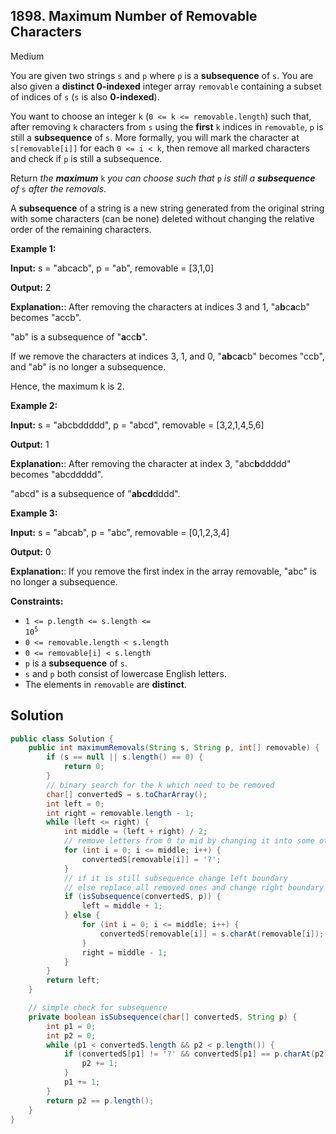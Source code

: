 ## 1898\. Maximum Number of Removable Characters

Medium

You are given two strings `s` and `p` where `p` is a **subsequence** of `s`. You are also given a **distinct 0-indexed** integer array `removable` containing a subset of indices of `s` (`s` is also **0-indexed**).

You want to choose an integer `k` (`0 <= k <= removable.length`) such that, after removing `k` characters from `s` using the **first** `k` indices in `removable`, `p` is still a **subsequence** of `s`. More formally, you will mark the character at `s[removable[i]]` for each `0 <= i < k`, then remove all marked characters and check if `p` is still a subsequence.

Return _the **maximum**_ `k` _you can choose such that_ `p` _is still a **subsequence** of_ `s` _after the removals_.

A **subsequence** of a string is a new string generated from the original string with some characters (can be none) deleted without changing the relative order of the remaining characters.

**Example 1:**

**Input:** s = "abcacb", p = "ab", removable = [3,1,0]

**Output:** 2

**Explanation:**: After removing the characters at indices 3 and 1, "a**b**c**a**cb" becomes "accb".

"ab" is a subsequence of "**a**cc**b**".

If we remove the characters at indices 3, 1, and 0, "**ab**c**a**cb" becomes "ccb", and "ab" is no longer a subsequence.

Hence, the maximum k is 2.

**Example 2:**

**Input:** s = "abcbddddd", p = "abcd", removable = [3,2,1,4,5,6]

**Output:** 1

**Explanation:**: After removing the character at index 3, "abc**b**ddddd" becomes "abcddddd".

"abcd" is a subsequence of "**abcd**dddd".

**Example 3:**

**Input:** s = "abcab", p = "abc", removable = [0,1,2,3,4]

**Output:** 0

**Explanation:**: If you remove the first index in the array removable, "abc" is no longer a subsequence.

**Constraints:**

*   <code>1 <= p.length <= s.length <= 10<sup>5</sup></code>
*   `0 <= removable.length < s.length`
*   `0 <= removable[i] < s.length`
*   `p` is a **subsequence** of `s`.
*   `s` and `p` both consist of lowercase English letters.
*   The elements in `removable` are **distinct**.

## Solution

```java
public class Solution {
    public int maximumRemovals(String s, String p, int[] removable) {
        if (s == null || s.length() == 0) {
            return 0;
        }
        // binary search for the k which need to be removed
        char[] convertedS = s.toCharArray();
        int left = 0;
        int right = removable.length - 1;
        while (left <= right) {
            int middle = (left + right) / 2;
            // remove letters from 0 to mid by changing it into some other non letters
            for (int i = 0; i <= middle; i++) {
                convertedS[removable[i]] = '?';
            }
            // if it is still subsequence change left boundary
            // else replace all removed ones and change right boundary
            if (isSubsequence(convertedS, p)) {
                left = middle + 1;
            } else {
                for (int i = 0; i <= middle; i++) {
                    convertedS[removable[i]] = s.charAt(removable[i]);
                }
                right = middle - 1;
            }
        }
        return left;
    }

    // simple check for subsequence
    private boolean isSubsequence(char[] convertedS, String p) {
        int p1 = 0;
        int p2 = 0;
        while (p1 < convertedS.length && p2 < p.length()) {
            if (convertedS[p1] != '?' && convertedS[p1] == p.charAt(p2)) {
                p2 += 1;
            }
            p1 += 1;
        }
        return p2 == p.length();
    }
}
```